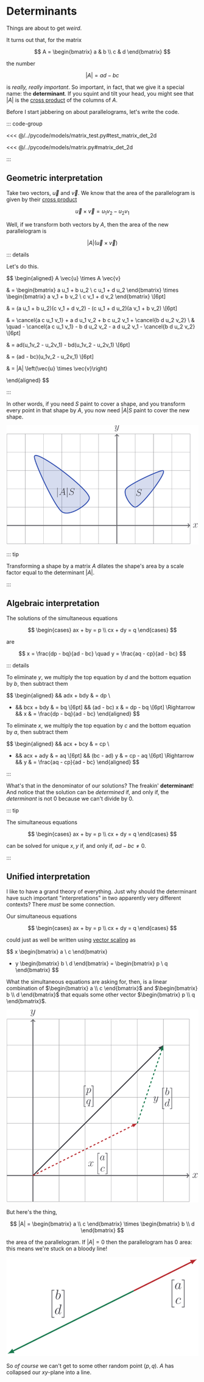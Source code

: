 # Determinants

Things are about to get _weird_.

It turns out that, for the matrix

$$
A = \begin{bmatrix} a & b \\ c & d \end{bmatrix}
$$

the number

$$
|A| = ad - bc
$$

is _really, really important_. So important, in fact, that we give it a special
name: the **determinant**. If you squint and tilt your head, you might see that
$|A|$ is the [cross product](../geometry/cross-product) of the columns of $A$.

Before I start jabbering on about parallelograms, let's write the code.

::: code-group

<<< @/../pycode/models/matrix_test.py#test_matrix_det_2d

<<< @/../pycode/models/matrix.py#matrix_det_2d

:::

## Geometric interpretation

Take two vectors, $\vec{u}$ and $\vec{v}$. We know that the area of the
parallelogram is given by their [cross product](../geometry/cross-product)

$$
\vec{u} \times \vec{v} = u_1 v_2 - u_2 v_1
$$

Well, if we transform both vectors by $A$, then the area of the new
parallelogram is

$$
|A| \left(\vec{u} \times \vec{v}\right)
$$

::: details

Let's do this.

$$
\begin{aligned}
A \vec{u} \times A \vec{v}

& =
\begin{bmatrix} a u_1 + b u_2 \\ c u_1 + d u_2 \end{bmatrix}
\times
\begin{bmatrix} a v_1 + b v_2 \\ c v_1 + d v_2 \end{bmatrix} \\[6pt]

& = (a u_1 + b u_2)(c v_1 + d v_2) - (c u_1 + d u_2)(a v_1 + b v_2)  \\[6pt]

& = \cancel{a c u_1 v_1} + a d u_1 v_2 + b c u_2 v_1 + \cancel{b d u_2 v_2}  \\
& \quad - \cancel{a c u_1 v_1} - b d u_2 v_2 - a d u_2 v_1 - \cancel{b d u_2 v_2}  \\[6pt]

& = ad(u_1v_2 - u_2v_1) - bd(u_1v_2 - u_2v_1)  \\[6pt]

& = (ad - bc)(u_1v_2 - u_2v_1)  \\[6pt]

& = |A| \left(\vec{u} \times \vec{v}\right)

\end{aligned}
$$

:::

In other words, if you need $S$ paint to cover a shape, and you transform every
point in that shape by $A$, you now need $|A|S$ paint to cover the new shape.

![](../../images/geometric-det.svg)

::: tip

Transforming a shape by a matrix $A$ dilates the shape's area by a scale factor
equal to the determinant $|A|$.

:::

## Algebraic interpretation

The solutions of the simultaneous equations

$$
\begin{cases}
ax + by = p \\
cx + dy = q
\end{cases}
$$

are

$$
x = \frac{dp - bq}{ad - bc} \quad y = \frac{aq - cp}{ad - bc}
$$

::: details

To eliminate $y$, we multiply the top equation by $d$ and the bottom equation by
$b$, then subtract them

$$
\begin{aligned}
&& adx + bdy & = dp \\
- && bcx + bdy & = bq \\[6pt]
&& (ad - bc) x & = dp - bq \\[6pt]
\Rightarrow && x & = \frac{dp - bq}{ad - bc}
\end{aligned}
$$

To eliminate $x$, we multiply the top equation by $c$ and the bottom equation by
$a$, then subtract them

$$
\begin{aligned}
&& acx + bcy & = cp \\
- && acx + ady & = aq \\[6pt]
&& (bc - ad) y & = cp - aq \\[6pt]
\Rightarrow && y & = \frac{aq - cp}{ad - bc}
\end{aligned}
$$

:::

What's that in the denominator of our solutions? The freakin' **determinant**!
And notice that the solution can be _determined_ if, and only if, the
_determinant_ is not $0$ because we can't divide by $0$.

::: tip

The simultaneous equations

$$
\begin{cases}
ax + by = p \\
cx + dy = q
\end{cases}
$$

can be solved for unique $x, y$ if, and only if, $ad - bc \neq 0$.

:::

## Unified interpretation

I like to have a grand theory of everything. Just why should the determinant
have such important "interpretations" in two apparently very different contexts?
There _must_ be some connection.

Our simultaneous equations

$$
\begin{cases}
ax + by = p \\
cx + dy = q
\end{cases}
$$

could just as well be written using [vector scaling](../vectors/scaling-vectors)
as

$$
  x \begin{bmatrix} a \\ c \end{bmatrix}
+ y \begin{bmatrix} b \\ d \end{bmatrix}
= \begin{bmatrix} p \\ q \end{bmatrix}
$$

What the simultaneous equations are asking for, then, is a linear combination of
$\begin{bmatrix} a \\ c \end{bmatrix}$ and
$\begin{bmatrix} b \\ d \end{bmatrix}$ that equals some other vector
$\begin{bmatrix} p \\ q \end{bmatrix}$.

![](../../images/linear-combinations-columns.svg)

But here's the thing,

$$
|A| = \begin{bmatrix} a \\ c \end{bmatrix} \times \begin{bmatrix} b \\ d \end{bmatrix}
$$

the area of the parallelogram. If $|A| = 0$ then the parallelogram has $0$ area:
this means we're stuck on a bloody line!

![](../../images/linear-dependent-columns.svg)

So _of course_ we can't get to some other random point $(p, q)$. $A$ has
collapsed our $xy$-plane into a line.
